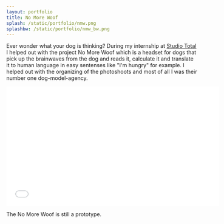 ```yaml
---
layout: portfolio
title: No More Woof
splash: /static/portfolio/nmw.png
splashbw: /static/portfolio/nmw_bw.png
---
```


Ever wonder what your dog is thinking? During my internship at [Studio Total](http://en.wikipedia.org/wiki/Studio_Total)  I helped out with the project No More Woof which is a headset for dogs that pick up the brainwaves from the dog and reads it, calculate it and translate it to human language in easy sentenses like "I'm hungry" for example. I helped out with the organizing of the photoshoots and most of all I was their number one dog-model-agency.


<iframe width="560" height="315" src="//www.youtube.com/embed/CweAeshjObA" frameborder="0" allowfullscreen></iframe>


The No More Woof is still a prototype.

